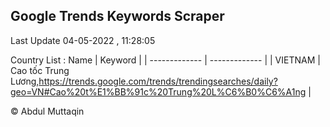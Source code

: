 

## Google Trends Keywords Scraper 
 
Last Update 04-05-2022 , 11:28:05

Country List :
 Name  | Keyword |
| ------------- | ------------- |
| VIETNAM | Cao tốc Trung Lương,https://trends.google.com/trends/trendingsearches/daily?geo=VN#Cao%20t%E1%BB%91c%20Trung%20L%C6%B0%C6%A1ng |



© Abdul Muttaqin 
